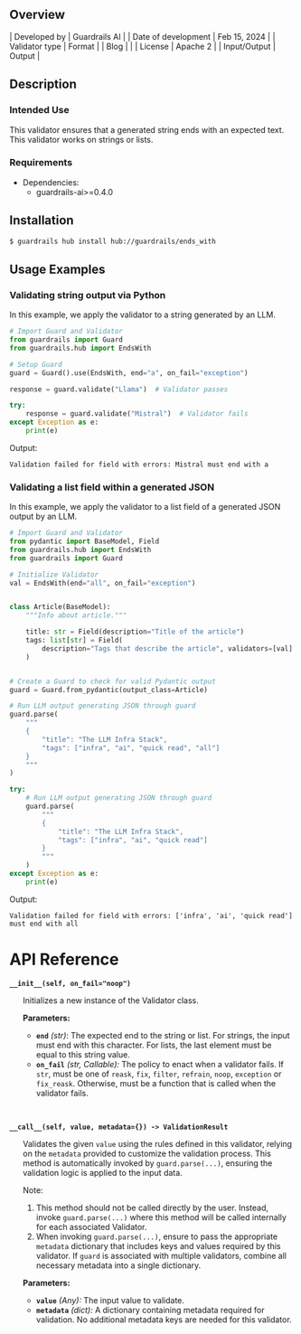 ## Overview

| Developed by | Guardrails AI |
| Date of development | Feb 15, 2024 |
| Validator type | Format |
| Blog |  |
| License | Apache 2 |
| Input/Output | Output |

## Description

### Intended Use
This validator ensures that a generated string ends with an expected text. This validator works on strings or lists.

### Requirements

* Dependencies:
	- guardrails-ai>=0.4.0

## Installation

```bash
$ guardrails hub install hub://guardrails/ends_with
```

## Usage Examples

### Validating string output via Python

In this example, we apply the validator to a string generated by an LLM.

```python
# Import Guard and Validator
from guardrails import Guard
from guardrails.hub import EndsWith

# Setup Guard
guard = Guard().use(EndsWith, end="a", on_fail="exception")

response = guard.validate("Llama")  # Validator passes

try:
    response = guard.validate("Mistral")  # Validator fails
except Exception as e:
    print(e)
```
Output:
```console
Validation failed for field with errors: Mistral must end with a
```

### Validating a list field within a generated JSON

In this example, we apply the validator to a list field of a generated JSON output by an LLM.

```python
# Import Guard and Validator
from pydantic import BaseModel, Field
from guardrails.hub import EndsWith
from guardrails import Guard

# Initialize Validator
val = EndsWith(end="all", on_fail="exception")


class Article(BaseModel):
    """Info about article."""

    title: str = Field(description="Title of the article")
    tags: list[str] = Field(
        description="Tags that describe the article", validators=[val]
    )


# Create a Guard to check for valid Pydantic output
guard = Guard.from_pydantic(output_class=Article)

# Run LLM output generating JSON through guard
guard.parse(
    """
    {
        "title": "The LLM Infra Stack",
        "tags": ["infra", "ai", "quick read", "all"]
    }
    """
)

try:
    # Run LLM output generating JSON through guard
    guard.parse(
        """
        {
            "title": "The LLM Infra Stack",
            "tags": ["infra", "ai", "quick read"]
        }
        """
    )
except Exception as e:
    print(e)
```
Output:
```console
Validation failed for field with errors: ['infra', 'ai', 'quick read'] must end with all
```

# API Reference

**`__init__(self, on_fail="noop")`**
<ul>

Initializes a new instance of the Validator class.

**Parameters:**

- **`end`** _(str)_: The expected end to the string or list. For strings, the input must end with this character. For lists, the last element must be equal to this string value.
- **`on_fail`** *(str, Callable):* The policy to enact when a validator fails. If `str`, must be one of `reask`, `fix`, `filter`, `refrain`, `noop`, `exception` or `fix_reask`. Otherwise, must be a function that is called when the validator fails.

</ul>

<br>

**`__call__(self, value, metadata={}) -> ValidationResult`**

<ul>

Validates the given `value` using the rules defined in this validator, relying on the `metadata` provided to customize the validation process. This method is automatically invoked by `guard.parse(...)`, ensuring the validation logic is applied to the input data.

Note:

1. This method should not be called directly by the user. Instead, invoke `guard.parse(...)` where this method will be called internally for each associated Validator.
2. When invoking `guard.parse(...)`, ensure to pass the appropriate `metadata` dictionary that includes keys and values required by this validator. If `guard` is associated with multiple validators, combine all necessary metadata into a single dictionary.

**Parameters:**

- **`value`** *(Any):* The input value to validate.
- **`metadata`** *(dict):* A dictionary containing metadata required for validation. No additional metadata keys are needed for this validator.

</ul>
